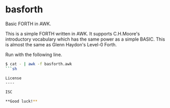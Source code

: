 # basforth
Basic FORTH in AWK.

This is a simple FORTH written in AWK. It supports C.H.Moore's introductory vocabulary which has the same power as a simple BASIC. This is almost the same as Glenn Haydon's Level-0 Forth.

Run with the following line.
```sh
$ cat - | awk -f basforth.awk
```sh

License
----

ISC

**Good luck!**
